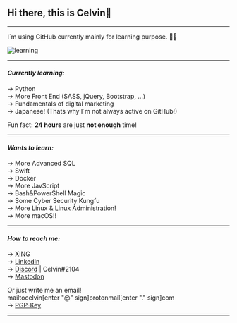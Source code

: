 ## Hi there, this is Celvin👋

---

I´m using GitHub currently mainly for learning purpose. 👨‍💻

![learning](https://user-images.githubusercontent.com/46591058/111866978-67294600-8971-11eb-860b-ac3654b4e51c.gif)

---

#### *Currently learning:*
-> Python\
-> More Front End (SASS, jQuery, Bootstrap, ...)\
-> Fundamentals of digital marketing\
-> Japanese! (Thats why I´m not always active on GitHub!)

Fun fact: **24 hours** are just **not enough** time!

---

#### *Wants to learn:*
-> More Advanced SQL\
-> Swift\
-> Docker\
-> More JavScript\
-> Bash&PowerShell Magic\
-> Some Cyber Security Kungfu\
-> More Linux & Linux Administration!\
-> More macOS!!

---

#### *How to reach me:*
-> [XING](https://www.xing.com/profile/Celvin_Braun)\
-> [LinkedIn](https://www.linkedin.com/in/celvin-braun/)\
-> [Discord](https://discord.com/) | Celvin#2104\
-> [Mastodon](https://mastodon.social/@CelvinBraun)

Or just write me an email!\
mailtocelvin[enter "@" sign]protonmail[enter "." sign]com\
-> [PGP-Key](https://gist.github.com/CelvinBraun/d921507cffe6a65b92d95479eafd27cd)

---

